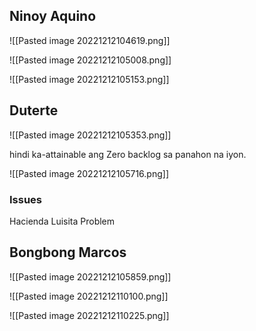 
## Ninoy Aquino
![[Pasted image 20221212104619.png]]

![[Pasted image 20221212105008.png]]

![[Pasted image 20221212105153.png]]




## Duterte
![[Pasted image 20221212105353.png]]

hindi ka-attainable ang Zero backlog sa panahon na iyon.

![[Pasted image 20221212105716.png]]

### Issues
Hacienda Luisita Problem



## Bongbong Marcos
![[Pasted image 20221212105859.png]]

![[Pasted image 20221212110100.png]]

![[Pasted image 20221212110225.png]]

